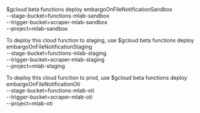 $gcloud beta functions deploy embargoOnFileNotificationSandbox \
     --stage-bucket=functions-mlab-sandbox \
     --trigger-bucket=scraper-mlab-sandbox \
     --project=mlab-sandbox
     
To deploy this cloud function to staging, use 
$gcloud beta functions deploy embargoOnFileNotificationStaging \
    --stage-bucket=functions-mlab-staging \
    --trigger-bucket=scraper-mlab-staging \
    --project=mlab-staging
    
To deploy this cloud function to prod, use
$gcloud beta functions deploy embargoOnFileNotificationOti \
    --stage-bucket=functions-mlab-oti \
    --trigger-bucket=scraper-mlab-oti \
    --project=mlab-oti
